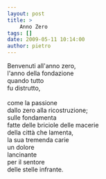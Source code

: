 ```yaml
---
layout: post
title: >
    Anno Zero
tags: []
date: 2009-05-11 10:14:00
author: pietro
---
```

Benvenuti all'anno zero,<br/>l'anno della fondazione<br/>quando tutto<br/>fu distrutto,<br/><br/>come la passione<br/>dallo zero alla ricostruzione;<br/>sulle fondamenta<br/>fatte delle briciole delle macerie<br/>della città che lamenta,<br/>la sua tremenda carie<br/>un dolore<br/>lancinante<br/>per il sentore<br/>delle stelle infrante.
